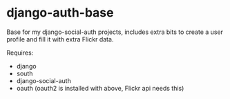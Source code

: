django-auth-base
================

Base for my django-social-auth projects, includes extra bits to create a user profile and fill it with extra Flickr data.

Requires:
* django
* south
* django-social-auth
* oauth (oauth2 is installed with above, Flickr api needs this)